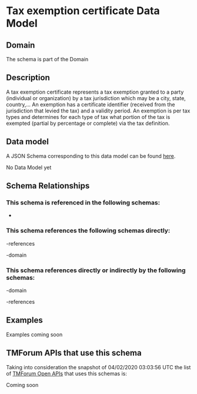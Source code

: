 # Tax exemption certificate Data Model

## Domain

The  schema is part of the  Domain

## Description

A tax exemption certificate represents a tax exemption granted to a party (individual or organization) by a tax jurisdiction which may be a city, state, country,... An exemption has a certificate identifier (received from the jurisdiction that levied the tax) and a validity period. An exemption is per tax types and determines for each type of tax what portion of the tax is exempted (partial by percentage or complete) via the tax definition.

## Data model

A JSON Schema corresponding to this data model can be found
[here](https://github.com/tmforum-rand/schemas/blob/candidates/EngagedParty/TaxExemptionCertificate.schema.json).

No Data Model yet

## Schema Relationships

### This schema is referenced in the following schemas:

-

### This schema references the following schemas directly:

-references

-domain

### This schema references directly or indirectly by the following schemas:

-domain

-references



## Examples

Examples coming soon

## TMForum APIs that use this schema

Taking into consideration the snapshot of 04/02/2020 03:03:56 UTC the list of [TMForum Open APIs](https://www.tmforum.org/open-apis/) that uses this schemas is:

Coming soon